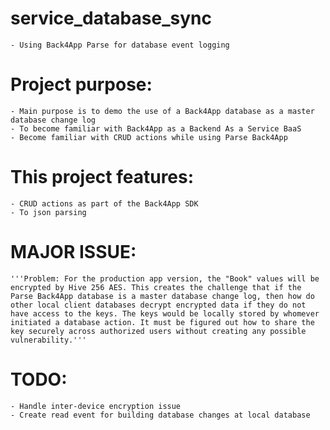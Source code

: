 # service_database_sync
    - Using Back4App Parse for database event logging

# Project purpose:
    - Main purpose is to demo the use of a Back4App database as a master database change log
    - To become familiar with Back4App as a Backend As a Service BaaS
    - Become familiar with CRUD actions while using Parse Back4App

# This project features:
    - CRUD actions as part of the Back4App SDK
    - To json parsing

# MAJOR ISSUE:
    '''Problem: For the production app version, the "Book" values will be encrypted by Hive 256 AES. This creates the challenge that if the Parse Back4App database is a master database change log, then how do other local client databases decrypt encrypted data if they do not have access to the keys. The keys would be locally stored by whomever initiated a database action. It must be figured out how to share the key securely across authorized users without creating any possible vulnerability.'''

# TODO:
    - Handle inter-device encryption issue
    - Create read event for building database changes at local database

